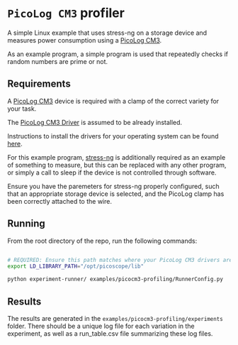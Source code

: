 
# `PicoLog CM3` profiler

A simple Linux example that uses stress-ng on a storage device and measures power consumption 
using a [PicoLog CM3](https://www.picotech.com/download/manuals/PicoLogCM3CurrentDataLoggerUsersGuide.pdf).

As an example program, a simple program is used that repeatedly checks 
if random numbers are prime or not.

## Requirements

A [PicoLog CM3](https://www.picotech.com/download/manuals/PicoLogCM3CurrentDataLoggerUsersGuide.pdf) device is required with a clamp of
the correct variety for your task.

The [PicoLog CM3 Driver](https://www.picotech.com/downloads/linux) is assumed to be already installed.

Instructions to install the drivers for your operating system can be found [here](https://www.picotech.com/downloads/linux).

For this example program, [stress-ng](https://github.com/ColinIanKing/stress-ng) is additionally required as an example of something to measure, but this can be replaced with any other program, or simply a call to sleep if the device is not controlled through software.

Ensure you have the paremeters for stress-ng properly configured, such that an appropriate storage device is selected, and the PicoLog clamp has been correctly attached to the wire.

## Running

From the root directory of the repo, run the following commands:

```bash

# REQUIRED: Ensure this path matches where your PicoLog CM3 drivers are stored
export LD_LIBRARY_PATH="/opt/picoscope/lib" 

python experiment-runner/ examples/picocm3-profiling/RunnerConfig.py
```

## Results

The results are generated in the `examples/picocm3-profiling/experiments` folder.
There should be a unique log file for each variation in the experiment, as well as a run_table.csv file summarizing these log files.
